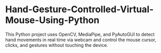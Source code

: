 # Hand-Gesture-Controlled-Virtual-Mouse-Using-Python
This Python project uses OpenCV, MediaPipe, and PyAutoGUI to detect hand movements in real time via webcam and control the mouse cursor, clicks, and gestures without touching the device.
